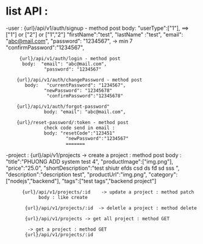 # list API : 
-user : {url}/api/v1/auth/signup - method post
        body: "userType":["1"], ==> ["1"] or  ["2"] or  ["1","2"] 
              "firstName":"test",
              "lastName" :"test",
              "email": "abc@mail.com",
              "password": "1234567", -> min 7 
              "confirmPassword":"1234567",
             
         {url}/api/v1/auth/login - method post
          body:  "email": "abc@mail.com",
                  "password": "1234567"
                  
        {url}/api/v1/auth/changePassword - method post
           body:   "currentPassword": "1234567",
                  "newPassword": "12345678"
                   "confirmPassword":"12345678"

        {url}/api/v1/auth/forgot-password"
                  body: "email": "abc@mail.com",
                  
        {url}/reset-password/:token - method post
                  check code send in email : 
                  body: "resetCode":"123451"
                          "newPassword":"1234567"
                          =======
-project : {url}/api/v1/projects -> create a project : method post 
            body :  "title":"PHUONG ADD system test 4",
                    "productImage":["img.png"],
                    "price":"25.0",
                    "shortDescription":"test shiutr efds csd ds fđ sd sss ",
                    "description":"description test",
                    "productUrl":"img.png",
                    "category":["nodejs","backend"],
                    "tags":["test tags","backend project"]

          {url}/api/v1/projects/:id    -> update a project : method patch 
                body : like create
                
           {url}/api/v1/projects/:id  -> deletle a project : method delete 

           {url}/api/v1/projects -> get all project : method GET 

            -> get a project : method GET 
           {url}/api/v1/projects/:id



    
